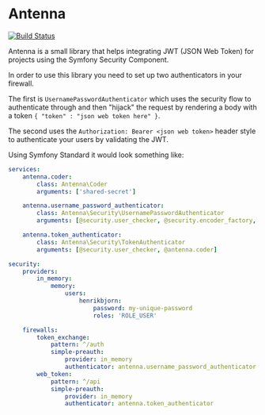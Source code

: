 Antenna
=======

[![Build Status](https://travis-ci.org/henrikbjorn/Antenna.svg?branch=master)](https://travis-ci.org/henrikbjorn/Antenna)

Antenna is a small library that helps integrating JWT (JSON Web Token) for projects using
the Symfony Security Component.

In order to use this library you need to set up two authenticators in your firewall.

The first is `UsernamePasswordAuthenticator` which uses the security flow to authenticate through and
then "hijack" the request by rendering a body with a token `{ "token" : "json web token here" }`.

The second uses the `Authorization: Bearer <json web token>` header style to authenticate your
users by validating the JWT.

Using Symfony Standard it would look something like:

``` yaml
services:
    antenna.coder:
        class: Antenna\Coder
        arguments: ['shared-secret']

    antenna.username_password_authenticator:
        class: Antenna\Security\UsernamePasswordAuthenticator
        arguments: [@security.user_checker, @security.encoder_factory, @antenna.coder]

    antenna.token_authenticator:
        class: Antenna\Security\TokenAuthenticator
        arguments: [@security.user_checker, @antenna.coder]

security:
    providers:
        in_memory:
            memory:
                users:
                    henrikbjorn:
                        password: my-unique-password
                        roles: 'ROLE_USER'

    firewalls:
        token_exchange:
            pattern: ^/auth
            simple-preauth:
                provider: in_memory
                authenticator: antenna.username_password_authenticator
        web_token:
            pattern: ^/api
            simple-preauth:
                provider: in_memory
                authenticator: antenna.token_authenticator
```
